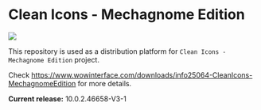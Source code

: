 # Clean Icons - Mechagnome Edition

[<img src="https://img.shields.io/github/downloads/AcidWeb/Clean-Icons-Mechagnome-Edition/latest/total">](https://github.com/AcidWeb/Clean-Icons-Mechagnome-Edition/releases/latest)

This repository is used as a distribution platform for `Clean Icons - Mechagnome Edition` project.

Check https://www.wowinterface.com/downloads/info25064-CleanIcons-MechagnomeEdition for more details.

**Current release:** 10.0.2.46658-V3-1
